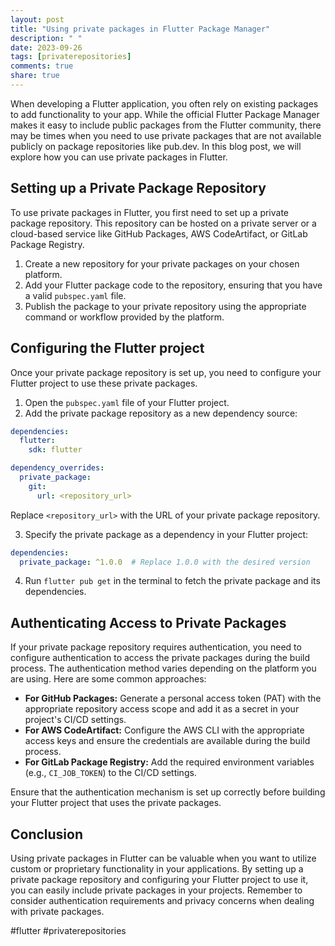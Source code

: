 ```yaml
---
layout: post
title: "Using private packages in Flutter Package Manager"
description: " "
date: 2023-09-26
tags: [privaterepositories]
comments: true
share: true
---
```


When developing a Flutter application, you often rely on existing packages to add functionality to your app. While the official Flutter Package Manager makes it easy to include public packages from the Flutter community, there may be times when you need to use private packages that are not available publicly on package repositories like pub.dev. In this blog post, we will explore how you can use private packages in Flutter.

## Setting up a Private Package Repository

To use private packages in Flutter, you first need to set up a private package repository. This repository can be hosted on a private server or a cloud-based service like GitHub Packages, AWS CodeArtifact, or GitLab Package Registry. 

1. Create a new repository for your private packages on your chosen platform.
2. Add your Flutter package code to the repository, ensuring that you have a valid `pubspec.yaml` file.
3. Publish the package to your private repository using the appropriate command or workflow provided by the platform.

## Configuring the Flutter project

Once your private package repository is set up, you need to configure your Flutter project to use these private packages.

1. Open the `pubspec.yaml` file of your Flutter project.
2. Add the private package repository as a new dependency source:

```yaml
dependencies:
  flutter:
    sdk: flutter

dependency_overrides: 
  private_package:
    git:
      url: <repository_url>
```

Replace `<repository_url>` with the URL of your private package repository.

3. Specify the private package as a dependency in your Flutter project:

```yaml
dependencies:
  private_package: ^1.0.0  # Replace 1.0.0 with the desired version
```

4. Run `flutter pub get` in the terminal to fetch the private package and its dependencies.

## Authenticating Access to Private Packages

If your private package repository requires authentication, you need to configure authentication to access the private packages during the build process. The authentication method varies depending on the platform you are using. Here are some common approaches:

- **For GitHub Packages:** Generate a personal access token (PAT) with the appropriate repository access scope and add it as a secret in your project's CI/CD settings.
- **For AWS CodeArtifact:** Configure the AWS CLI with the appropriate access keys and ensure the credentials are available during the build process.
- **For GitLab Package Registry:** Add the required environment variables (e.g., `CI_JOB_TOKEN`) to the CI/CD settings.

Ensure that the authentication mechanism is set up correctly before building your Flutter project that uses the private packages.

## Conclusion

Using private packages in Flutter can be valuable when you want to utilize custom or proprietary functionality in your applications. By setting up a private package repository and configuring your Flutter project to use it, you can easily include private packages in your projects. Remember to consider authentication requirements and privacy concerns when dealing with private packages.

#flutter #privaterepositories